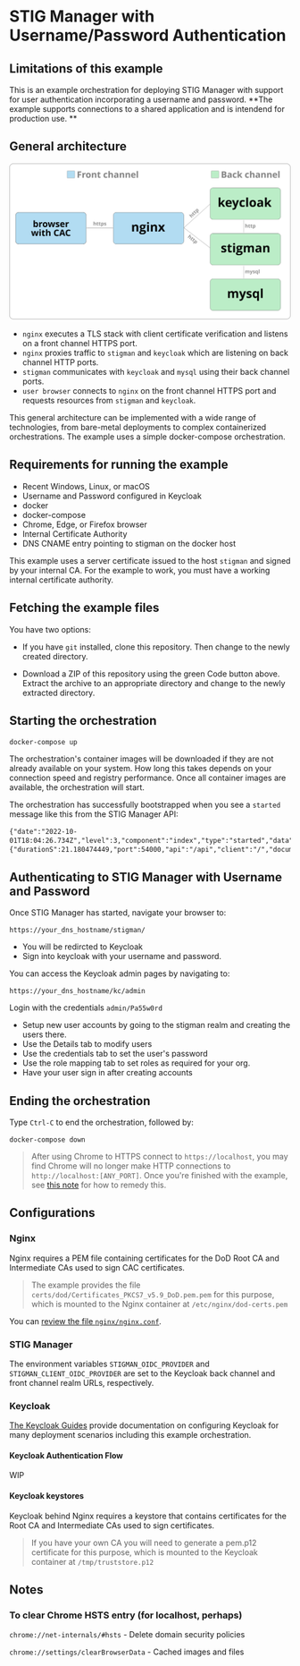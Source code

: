 # STIG Manager with Username/Password Authentication

## Limitations of this example

This is an example orchestration for deploying STIG Manager with support for user authentication incorporating a username and password. **The example supports connections to a shared application and is intendend for production use.  **

## General architecture

![Keycloak native diagram](diagrams/kc-reverse-1.svg)

- `nginx` executes a TLS stack with client certificate verification and listens on a front channel HTTPS port.
- `nginx` proxies traffic to `stigman` and `keycloak` which are listening on back channel HTTP ports.
- `stigman` communicates with `keycloak` and `mysql` using their back channel ports.
- `user browser` connects to `nginx` on the front channel HTTPS port and requests resources from `stigman` and `keycloak`.

This general architecture can be implemented with a wide range of technologies, from bare-metal deployments to complex containerized orchestrations. The example uses a simple docker-compose orchestration. 

## Requirements for running the example

- Recent Windows, Linux, or macOS
- Username and Password configured in Keycloak
- docker
- docker-compose
- Chrome, Edge, or Firefox browser
- Internal Certificate Authority
- DNS CNAME entry pointing to stigman on the docker host 

This example uses a server certificate issued to the host `stigman` and signed by your internal CA. For the example to work, you must have a working internal certificate authority.



## Fetching the example files

You have two options:

- If you have `git` installed, clone this repository. Then change to the newly created directory.

- Download a ZIP of this repository using the green Code button above. Extract the archive to an appropriate directory and change to the newly extracted directory.
## Starting the orchestration

```
docker-compose up
```

The orchestration's container images will be downloaded if they are not already available on your system. How long this takes depends on your connection speed and registry performance. Once all container images are available, the orchestration will start.

The orchestration has successfully bootstrapped when you see a `started` message like this from the STIG Manager API:

```
{"date":"2022-10-01T18:04:26.734Z","level":3,"component":"index","type":"started","data":{"durationS":21.180474449,"port":54000,"api":"/api","client":"/","documentation":"/docs"}}
```

## Authenticating to STIG Manager with Username and Password

Once STIG Manager has started, navigate your browser to:

```
https://your_dns_hostname/stigman/
```

- You will be redircted to Keycloak
- Sign into keycloak with your username and password.

You can access the Keycloak admin pages by navigating to:

```
https://your_dns_hostname/kc/admin
```

Login with the credentials `admin/Pa55w0rd`
- Setup new user accounts by going to the stigman realm and creating the users there.
- Use the Details tab to modify users
- Use the credentials tab to set the user's password
- Use the role mapping tab to set roles as required for your org.
- Have your user sign in after creating accounts


## Ending the orchestration

Type `Ctrl-C` to end the orchestration, followed by:

```
docker-compose down
```

> After using Chrome to HTTPS connect to `https://localhost`, you may find Chrome will no longer make HTTP connections to `http://localhost:[ANY_PORT]`. Once you're finished with the example, see [this note](#to-clear-chrome-hsts-entry-for-localhost-perhaps) for how to remedy this.

## Configurations

### Nginx

Nginx requires a PEM file containing certificates for the DoD Root CA and Intermediate CAs used to sign CAC certificates. 

> The example provides the file `certs/dod/Certificates_PKCS7_v5.9_DoD.pem.pem` for this purpose, which is mounted to the Nginx container at `/etc/nginx/dod-certs.pem`

You can [review the file `nginx/nginx.conf`](nginx/nginx.conf).

### STIG Manager

The environment variables `STIGMAN_OIDC_PROVIDER` and `STIGMAN_CLIENT_OIDC_PROVIDER` are set to the Keycloak back channel and front channel realm URLs, respectively.

### Keycloak

[The Keycloak Guides](https://www.keycloak.org/guides) provide documentation on configuring Keycloak for many deployment scenarios including this example orchestration. 
#### Keycloak Authentication Flow

WIP




#### Keycloak keystores

Keycloak behind Nginx requires a keystore that contains certificates for the Root CA and Intermediate CAs used to sign certificates. 

> If you have your own CA you will need to generate a pem.p12 certificate for this purpose, which is mounted to the Keycloak container at `/tmp/truststore.p12`


## Notes
### To clear Chrome HSTS entry (for localhost, perhaps)

`chrome://net-internals/#hsts` -  Delete domain security policies

`chrome://settings/clearBrowserData` - Cached images and files






